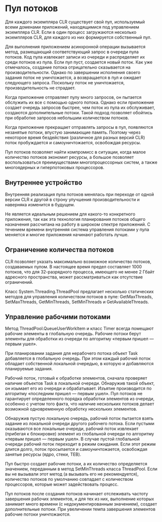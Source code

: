 # Пул потоков

Для каждого экземпляра CLR существует свой пул, используемый всеми доменами приложений, находящимися под управлением экземпляра CLR. Если в один процесс загружаются несколько экземпляров CLR, для каждого из них формируется собственный пул.

Для выполнения приложением асинхронной операции вызывается метод, размещающий соответствующий запрос в очереди пула потоков. Код пула извлекает записи из очереди и распределяет их среди потоков из пула. Если пул пуст, создается новый поток. Как уже отмечалось, создание потока отрицательно сказывается на производительности. Однако по завершении исполнения своего задания поток не уничтожается, а возвращается в пул и ожидает следующего запроса. Поскольку поток не уничтожается, производительность не страдает.

Когда приложение отправляет пулу много запросов, он пытается обслужить их все с помощью одного потока. Однако если приложение создает очередь запросов быстрее, чем поток из пула их обслуживает, создаются дополнительные потоки. Такой подход позволяет обойтись при обработке запросов небольшим количеством потоков.

Когда приложение прекращает отправлять запросы в пул, появляются незанятые потоки, впустую занимающие память. Поэтому через некоторое время бездействия (различное для разных версий CLR) поток пробуждается и самоуничтожается, освобождая ресурсы.

Пул потоков позволяет найти компромисс в ситуации, когда малое количество потоков экономит ресурсы, а большое позволяет воспользоваться преимуществами многопроцессорных систем, а также многоядерных и гиперпотоковых процессоров.

## Внутреннее устройство

Внутренняя реализация пула потоков менялась при переходе от одной версии CLR к другой в строну улучшения производительности и наверняка изменится в будущем.

Не является идеальным решением для какого-то конкретного приложения, так как эта технология планирования потоков общего назначения рассчитана на работу в широком спектре приложений. С течением времени внутренняя система управления потоками у пула меняется и многие приложения начинают работать лучше.

## Ограничение количества потоков

CLR позволяет указать максимально возможное количество потоков, создаваемых пулом. В настоящее время предел составляет 1000 потоков, что для 32-разрядного процесса, имеющего не менее 2 Гбайт адресного пространства, может рассматриваться как отсутствие ограничений.

Класс System.Threading.ThreadPool предлагает несколько статических методов для управления количеством потоков в пуле: GetMaxThreads, SetMaxThreads, GetMinThreads, SetMinThreads и GetAvailableThreads.

## Управление рабочими потоками

Метод ThreadPool.QueueUserWorkItem и класс Timer всегда помещают рабочие элементы в глобальную очередь. Рабочие потоки берут элементы для обработки из очереди по алгоритму «первым пришел — первым ушел».

При планировании задания для нерабочего потока объект Task добавляется в глобальную очередь. При этом каждый рабочий поток обладает собственной локальной очередью, в которую и добавляются планируемые задания.

Рабочий поток, готовый к обработке элементов, сначала проверяет наличие объектов Task в локальной очереди. Обнаружив такой объект, он изымает его из очереди и обрабатывает. Изъятие производится по алгоритму «последним пришел — первым ушел». Пул потоков не гарантирует определенного порядка обработки элементов из очереди, особенно с учетом того факта, что наличие нескольких потоков делает возможной одновременную обработку нескольких элементов. 

Обнаружив пустую локальную очередь, рабочий поток пытается взять задание из локальной очереди другого рабочего потока. Если пустыми оказываются все локальные очереди, рабочий поток извлекает (прибегая к блокировке) элемент из глобальной очереди по алгоритму «первым пришел — первым ушел». В случае пустой глобальной очереди рабочий поток переходит в режим ожидания. Если этот режим длится долго, поток просыпается и самоуничтожается, освобождая занятые ресурсы (ядро, стеки, TEB).

Пул быстро создает рабочие потоки, а их количество определяется значением, переданным в метод SetMinThreads класса ThreadPool. Если вы не вызывали этот метод (а вызывать его не рекомендуется), количество потоков по умолчанию совпадает с количеством процессоров, которые может задействовать процесс.

Пул потоков после создания потоков начинает отслеживать частоту завершения рабочих элементов, и для тех из них, выполнение которых занимает много времени (с недокументированным значением), создает дополнительные потоки. При увеличении темпа завершения элементов рабочие потоки уничтожаются.






